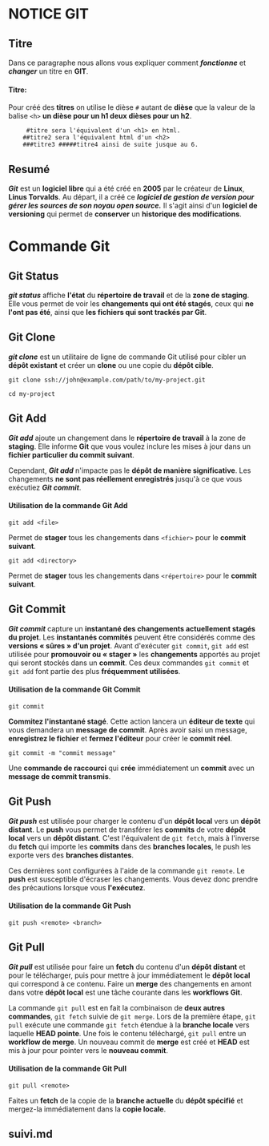 # NOTICE GIT

##  Titre
Dans ce paragraphe nous allons vous expliquer comment __*fonctionne*__ et __*changer*__ un titre en **GIT**.

#### Titre:

Pour créé des **titres** on utilise le dièse `#` autant de **dièse** que la valeur de la balise  `<h>` **un dièse pour un h1 deux dièses pour un h2**. 
 		
 		
 		 #titre sera l'équivalent d'un <h1> en html.
  		##titre2 sera l'équivalent html d'un <h2>
  		###titre3 #####titre4 ainsi de suite jusque au 6.

## Resumé
***Git*** est un **logiciel libre** qui a été créé en **2005** par le créateur de **Linux**, **Linus Torvalds**. Au départ, il a créé ce <em><strong>logiciel de gestion de version pour gérer les sources de son noyau open source.</em></strong> Il s'agit ainsi d'un **logiciel de versioning** qui permet de **conserver** un **historique des modifications**.
# Commande Git
##  Git Status
***git status*** affiche **l'état** du **répertoire de travail** et de la **zone de staging**. Elle vous permet de voir les **changements qui ont été stagés**, ceux qui **ne l'ont pas été**, ainsi que **les fichiers qui sont trackés par Git**. 
##  Git Clone
__*git clone*__ est un utilitaire de ligne de commande Git utilisé pour cibler un **dépôt existant** et créer un **clone** ou une copie du **dépôt cible**.


   `git clone ssh://john@example.com/path/to/my-project.git`
   
   `cd my-project`
   
   
##  Git Add
***Git add*** ajoute un changement dans le **répertoire de travail** à la zone de **staging**. Elle informe **Git** que vous voulez inclure les mises à jour dans un **fichier particulier du commit suivant**. 

Cependant, ***Git add*** n'impacte pas le **dépôt de manière significative**. Les changements **ne sont pas réellement enregistrés** jusqu'à ce que vous exécutiez ***Git commit***.

#### Utilisation de la commande Git Add
`git add <file>`

Permet de **stager** tous les changements dans `<fichier>` pour le **commit suivant**.

`git add <directory>`

Permet de **stager** tous les changements dans `<répertoire>` pour le **commit suivant**.

##  Git Commit
***Git commit*** capture un **instantané des changements actuellement stagés du projet**. Les **instantanés commités** peuvent être considérés comme des **versions « sûres » d'un projet**. Avant d'exécuter `git commit`, `git add` est utilisée pour **promouvoir ou « stager »** les **changements** apportés au projet qui seront stockés dans un **commit**. Ces deux commandes `git commit` et `git add` font partie des plus **fréquemment utilisées**.

#### Utilisation de la commande Git Commit
`git commit` 

**Commitez l'instantané stagé**. Cette action lancera un **éditeur de texte** qui vous demandera un **message de commit**. Après avoir saisi un message, **enregistrez le fichier** et **fermez l'éditeur** pour créer le **commit réel**.

`git commit -m "commit message"`

Une **commande de raccourci** qui **crée** immédiatement un **commit** avec un **message de commit transmis**. 
##  Git Push
__*Git push*__ est utilisée pour charger le contenu d'un __dépôt local__ vers un __dépôt distant__. Le __push__ vous permet de transférer les __commits__ de votre __dépôt local__ vers un __dépôt distant__. C'est l'équivalent de `git fetch`, mais à l'inverse du __fetch__ qui importe les __commits__ dans des __branches locales__, le push les exporte vers des __branches distantes__. 

Ces dernières sont configurées à l'aide de la commande `git remote`. Le __push__ est susceptible d'écraser les changements. Vous devez donc prendre des précautions lorsque vous **l'exécutez**. 

#### Utilisation de la commande Git Push
`git push <remote> <branch>`

##  Git Pull
***Git pull*** est utilisée pour faire un **fetch** du contenu d'un **dépôt distant** et pour le télécharger, puis pour mettre à jour immédiatement le **dépôt local** qui correspond à ce contenu. Faire un **merge** des changements en amont dans votre **dépôt local** est une tâche courante dans les **workflows Git**. 

La commande `git pull` est en fait la combinaison de **deux autres commandes**, `git fetch` suivie de `git merge`. Lors de la première étape, `git pull` exécute une commande `git fetch` étendue à la **branche locale** vers laquelle **HEAD pointe**. Une fois le contenu téléchargé, `git pull` entre un **workflow de merge**. Un nouveau commit de **merge** est créé et **HEAD** est mis à jour pour pointer vers le **nouveau commit**.

#### Utilisation de la commande Git Pull
`git pull <remote>`

Faites un **fetch** de la copie de la **branche actuelle** du **dépôt spécifié** et mergez-la immédiatement dans la **copie locale**.

##  suivi.md

